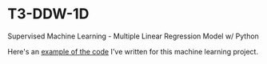 # T3-DDW-1D
Supervised Machine Learning - Multiple Linear Regression Model w/ Python 

Here's an [example of the code](SC04_DDW_2D%Group_1.md) I've written for this machine learning project.
